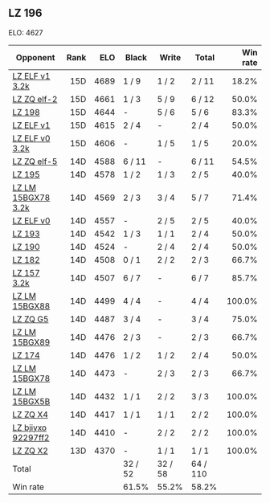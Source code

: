## LZ 196 ##

ELO: 4627

Opponent | Rank | ELO | Black | Write | Total | Win rate
---------|-----:|----:|-------|-------|-------|-------:
[LZ ELF v1 3.2k](LZ%20ELF%20v1%203.2k.md) | 15D | 4689 | 1 / 9 | 1 / 2 | 2 / 11 | 18.2%
[LZ ZQ elf-2](LZ%20ZQ%20elf-2.md) | 15D | 4661 | 1 / 3 | 5 / 9 | 6 / 12 | 50.0%
[LZ 198](LZ%20198.md) | 15D | 4644 | - | 5 / 6 | 5 / 6 | 83.3%
[LZ ELF v1](LZ%20ELF%20v1.md) | 15D | 4615 | 2 / 4 | - | 2 / 4 | 50.0%
[LZ ELF v0 3.2k](LZ%20ELF%20v0%203.2k.md) | 15D | 4606 | - | 1 / 5 | 1 / 5 | 20.0%
[LZ ZQ elf-5](LZ%20ZQ%20elf-5.md) | 14D | 4588 | 6 / 11 | - | 6 / 11 | 54.5%
[LZ 195](LZ%20195.md) | 14D | 4578 | 1 / 2 | 1 / 3 | 2 / 5 | 40.0%
[LZ LM 15BGX78 3.2k](LZ%20LM%2015BGX78%203.2k.md) | 14D | 4569 | 2 / 3 | 3 / 4 | 5 / 7 | 71.4%
[LZ ELF v0](LZ%20ELF%20v0.md) | 14D | 4557 | - | 2 / 5 | 2 / 5 | 40.0%
[LZ 193](LZ%20193.md) | 14D | 4542 | 1 / 3 | 1 / 1 | 2 / 4 | 50.0%
[LZ 190](LZ%20190.md) | 14D | 4524 | - | 2 / 4 | 2 / 4 | 50.0%
[LZ 182](LZ%20182.md) | 14D | 4508 | 0 / 1 | 2 / 2 | 2 / 3 | 66.7%
[LZ 157 3.2k](LZ%20157%203.2k.md) | 14D | 4507 | 6 / 7 | - | 6 / 7 | 85.7%
[LZ LM 15BGX88](LZ%20LM%2015BGX88.md) | 14D | 4499 | 4 / 4 | - | 4 / 4 | 100.0%
[LZ ZQ G5](LZ%20ZQ%20G5.md) | 14D | 4487 | 3 / 4 | - | 3 / 4 | 75.0%
[LZ LM 15BGX89](LZ%20LM%2015BGX89.md) | 14D | 4476 | 2 / 3 | - | 2 / 3 | 66.7%
[LZ 174](LZ%20174.md) | 14D | 4476 | 1 / 2 | 1 / 2 | 2 / 4 | 50.0%
[LZ LM 15BGX78](LZ%20LM%2015BGX78.md) | 14D | 4473 | - | 2 / 3 | 2 / 3 | 66.7%
[LZ LM 15BGX5B](LZ%20LM%2015BGX5B.md) | 14D | 4432 | 1 / 1 | 2 / 2 | 3 / 3 | 100.0%
[LZ ZQ X4](LZ%20ZQ%20X4.md) | 14D | 4417 | 1 / 1 | 1 / 1 | 2 / 2 | 100.0%
[LZ bjiyxo 92297ff2](LZ%20bjiyxo%2092297ff2.md) | 14D | 4410 | - | 2 / 2 | 2 / 2 | 100.0%
[LZ ZQ X2](LZ%20ZQ%20X2.md) | 13D | 4370 | - | 1 / 1 | 1 / 1 | 100.0%
Total | | | 32 / 52 | 32 / 58 | 64 / 110 | 
Win rate| | | 61.5% | 55.2% | 58.2% | 
